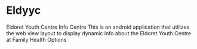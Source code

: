 # Eldyyc
Eldoret Youth Centre Info Centre
This is an android application that utilizes the web view layout to display dynamic info about
the Eldoret Youth Centre at Family Health Options
